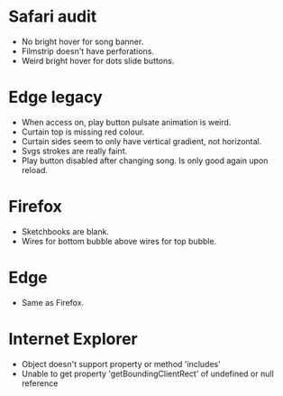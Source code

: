 # Safari audit

* No bright hover for song banner.
* Filmstrip doesn't have perforations.
* Weird bright hover for dots slide buttons.

# Edge legacy

* When access on, play button pulsate animation is weird.
* Curtain top is missing red colour.
* Curtain sides seem to only have vertical gradient, not horizontal.
* Svgs strokes are really faint.
* Play button disabled after changing song. Is only good again upon reload.

# Firefox

* Sketchbooks are blank.
* Wires for bottom bubble above wires for top bubble.

# Edge

* Same as Firefox.

# Internet Explorer

* Object doesn't support property or method 'includes'
* Unable to get property 'getBoundingClientRect' of undefined or null reference